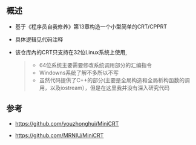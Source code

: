 ## 概述
- 基于《程序员自我修养》第13章构造一个小型简单的CRT/CPPRT

- 具体逻辑见代码注释

- 该仓库內的CRT只支持在32位Linux系统上使用, 

	> -  64位系统主要需要修改系统调用部分的汇编指令
	> -  Windowns系统了解不多所以不写
	> -  虽然代码提供了C++的部分(主要是全局构造和全局析构函数的调用，以及iostream），但是在这里我并没有深入研究代码 

## 参考
- https://github.com/youzhonghui/MiniCRT

- https://github.com/MRNIU/MiniCRT
